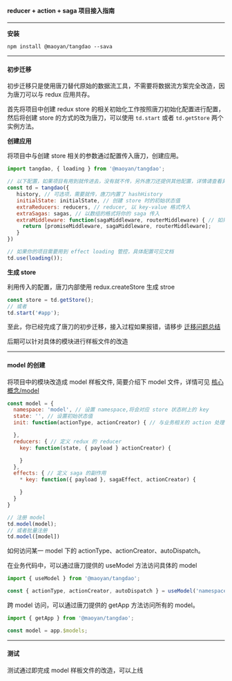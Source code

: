 #### reducer + action + saga  项目接入指南

---

**安装**

```shell
npm install @maoyan/tangdao --sava
```

---

#### 初步迁移

初步迁移只是使用唐刀替代原始的数据流工具，不需要将数据流方案完全改造，因为唐刀可以与 redux 应用共存。

首先将项目中创建 redux store 的相关初始化工作按照唐刀初始化配置进行配置，然后将创建 store 的方式的改为唐刀，可以使用 ``td.start`` 或者 ``td.getStore`` 两个实例方法。

**创建应用**

将项目中与创建 store  相关的参数通过配置传入唐刀，创建应用。

```javascript
import tangdao, { loading } from '@maoyan/tangdao';

// 以下配置，如果项目有用到就传进去，没有就不传，另外唐刀还提供其他配置，详情请查看具体文档
const td = tangdao({
   history, // 可选项，需要就传，唐刀内置了 hashHistory
   initialState: initialState, // 创建 store 时的初始状态值
   extraReducers: reducers, // reducer, 以 key-value 格式传入
   extraSagas: sagas, // 以数组的格式将你的 saga 传入
   extraMiddleware: function(sagaMiddleware, routerMiddleware) { // 如果你对中间件的执行顺序有要求，那么可以使用函数自己决定中间件执行顺序；否则，可直接传入数组
     return [promiseMiddleware, sagaMiddleware, routerMiddleware];
   }
})

// 如果你的项目需要用到 effect loading 管控，具体配置可见文档
td.use(loading());
```

**生成 store**

利用传入的配置，唐刀内部使用 redux.createStore 生成 stroe

```javascript
const store = td.getStore();
// 或者
td.start('#app');
```

至此，你已经完成了唐刀的初步迁移，接入过程如果报错，请移步 [迁移问题总结](http://doc-movie.sankuai.com/product/tangdao/summary)

后期可以针对具体的模块进行样板文件的改造

---

#### model 的创建

将项目中的模块改造成 model 样板文件, 简要介绍下 model 文件，详情可见 [核心概念/model](http://doc-movie.sankuai.com/product/tangdao/model)

```javascript
const model = {
  namespace: 'model', // 设置 namespace,将会对应 store 状态树上的 key
  state: '', // 设置初始状态值
  init: function(actionType, actionCreator) { // 与业务相关的 action 处理，可以返回任何参数，在业务代码中可以通过 useModel('namespace')

  },
  reducers: { // 定义 redux 的 reducer
    key: function(state, { payload } actionCreator) { 

    }
  },
  effects: { // 定义 saga 的副作用
    * key: function({ payload }, sagaEffect, actionCreator) {

    }
  }
}

// 注册 model
td.model(model);
// 或者批量注册
td.model([model])
```

如何访问某一 model 下的 actionType、actionCreator、autoDispatch。

在业务代码中，可以通过唐刀提供的 useModel 方法访问具体的 model

```javascript
import { useModel } from '@maoyan/tangdao';

const { actionType, actionCreator, autoDispatch } = useModel('namespace');
```

跨 model 访问，可以通过唐刀提供的 getApp 方法访问所有的 model。

```javascript
import { getApp } from '@maoyan/tangdao';

const model = app.$models;
```

---

#### 测试

测试通过即完成 model 样板文件的改造，可以上线
